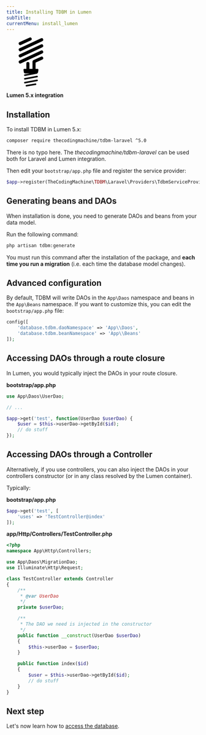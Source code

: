 ```yaml
---
title: Installing TDBM in Lumen
subTitle: 
currentMenu: install_lumen
---
```

<div class="text-center">
<svg xmlns="http://www.w3.org/2000/svg" class="iconic iconic-lightbulb" width="128" height="128" viewBox="0 0 128 128">
  <g class="iconic-metadata">
    <title>Lightbulb</title>
  </g>
  <defs>
    <clipPath id="iconic-size-lg-lightbulb-clip-0">
      <path d="M16.583 94h33.417v2.667l-39.083 6.375-.333-6.417z"></path>
    </clipPath>
    <clipPath id="iconic-size-lg-lightbulb-clip-1">
      <path d="M64 57l-14.5 8.25v16.75h-34.25l-1.5-16 50.25-23z"></path>
    </clipPath>
  </defs>
  <g data-width="64" data-height="128" class="iconic-lightbulb-lg iconic-container iconic-lg" display="inline" transform="translate(32)">
    <path stroke="#000" stroke-width="4" stroke-linecap="round" stroke-linejoin="round" class="iconic-lightbulb-screw iconic-lightbulb-screw-4 iconic-property-accent iconic-property-stroke" d="M44 122l-23.834 4.001"></path>
    <path stroke="#000" stroke-width="4" stroke-linecap="round" class="iconic-lightbulb-screw iconic-lightbulb-screw-3 iconic-property-accent iconic-property-stroke" d="M48 112l-32 6" fill="none"></path>
    <path stroke="#000" stroke-width="4" stroke-linecap="round" class="iconic-lightbulb-screw iconic-lightbulb-screw-2 iconic-property-accent iconic-property-stroke" d="M48 102l-32 6" fill="none"></path>
    <path clip-path="url(#iconic-size-lg-lightbulb-clip-0)" stroke="#000" stroke-width="4" stroke-linecap="round" class="iconic-lightbulb-screw iconic-lightbulb-screw-1 iconic-property-accent iconic-property-stroke" d="M48 92.5l-32 6" fill="none"></path>
    <path clip-path="url(#iconic-size-lg-lightbulb-clip-1)" stroke="#000" stroke-width="8" stroke-linecap="round" stroke-linejoin="round" class="iconic-lightbulb-coil iconic-lightbulb-coil-6 iconic-property-stroke" d="M60 54l-20 9v18.75" fill="none"></path>
    <path clip-path="url(#iconic-size-lg-lightbulb-clip-1)" stroke="#000" stroke-width="8" stroke-linecap="round" stroke-linejoin="round" class="iconic-lightbulb-coil iconic-lightbulb-coil-5 iconic-property-stroke" d="M24 68v13.75" fill="none"></path>
    <path d="M47 94h-30c-1.657 0-3.221-1.325-3.493-2.959l-1.014-6.082c-.272-1.634.85-2.959 2.507-2.959h34c1.657 0 2.779 1.325 2.507 2.959l-1.014 6.082c-.272 1.634-1.836 2.959-3.493 2.959z" class="iconic-lightbulb-base iconic-property-fill"></path>
    <path stroke="#000" stroke-width="8" stroke-linecap="round" stroke-linejoin="round" class="iconic-lightbulb-coil iconic-lightbulb-coil-4 iconic-property-stroke" d="M60 38l-56 26" fill="none"></path>
    <path stroke="#000" stroke-width="8" stroke-linecap="round" stroke-linejoin="round" class="iconic-lightbulb-coil iconic-lightbulb-coil-3 iconic-property-stroke" d="M60 22l-56 26" fill="none"></path>
    <path stroke="#000" stroke-width="8" stroke-linecap="round" stroke-linejoin="round" class="iconic-lightbulb-coil iconic-lightbulb-coil-2 iconic-property-stroke" d="M60 6l-56 26" fill="none"></path>
    <path stroke="#000" stroke-width="8" stroke-linecap="round" stroke-linejoin="round" class="iconic-lightbulb-coil iconic-lightbulb-coil-1 iconic-property-stroke" d="M30 4.114l-26 11.886" fill="none"></path>
  </g>
  <g data-width="16" data-height="32" class="iconic-lightbulb-md iconic-container iconic-md" display="none" transform="scale(4) translate(8)">
    <path stroke="#000" stroke-linecap="round" class="iconic-lightbulb-screw iconic-lightbulb-screw-4 iconic-property-accent iconic-property-stroke" d="M5.5 31.5l5-1.429" fill="none"></path>
    <path stroke="#000" stroke-linecap="round" class="iconic-lightbulb-screw iconic-lightbulb-screw-3 iconic-property-accent iconic-property-stroke" d="M4.5 29.5l7-2" fill="none"></path>
    <path stroke="#000" stroke-linecap="round" class="iconic-lightbulb-screw iconic-lightbulb-screw-2 iconic-property-accent iconic-property-stroke" d="M4.5 27.5l7-2" fill="none"></path>
    <path stroke="#000" stroke-linecap="round" class="iconic-lightbulb-screw iconic-lightbulb-screw-1 iconic-property-accent iconic-property-stroke" d="M4.5 25.5l7-2" fill="none"></path>
    <path stroke="#000" stroke-width="3" stroke-linecap="round" stroke-linejoin="round" class="iconic-lightbulb-coil iconic-lightbulb-coil-5 iconic-property-stroke" d="M12.5 18.5l-2 1v3.5" fill="none"></path>
    <path stroke="#000" stroke-width="3" stroke-linecap="round" stroke-linejoin="round" class="iconic-lightbulb-coil iconic-lightbulb-coil-4 iconic-property-stroke" d="M5.5 23v-1.5" fill="none"></path>
    <path stroke="#000" stroke-width="3" stroke-linecap="round" class="iconic-lightbulb-coil iconic-lightbulb-coil-3 iconic-property-stroke" d="M14.5 11.5l-13 6" fill="none"></path>
    <path stroke="#000" stroke-width="3" stroke-linecap="round" class="iconic-lightbulb-coil iconic-lightbulb-coil-2 iconic-property-stroke" d="M14.5 5.5l-13 6" fill="none"></path>
    <path stroke="#000" stroke-width="3" stroke-linecap="round" class="iconic-lightbulb-coil iconic-lightbulb-coil-1 iconic-property-stroke" d="M10.5 1.5l-9 4" fill="none"></path>
    <path d="M11 25h-6c-.552 0-1.142-.425-1.316-.949l-.367-1.103c-.175-.524.131-.949.684-.949h8c.552 0 .858.425.684.949l-.367 1.103c-.175.524-.764.949-1.316.949z" class="iconic-lightbulb-base iconic-property-fill"></path>
  </g>
  <g data-width="10" data-height="16" class="iconic-lightbulb-sm iconic-container iconic-sm" display="none" transform="scale(8) translate(3)">
    <path d="M7 14c0 1.105-.895 2-2 2s-2-.895-2-2" class="iconic-lightbulb-screw iconic-property-accent iconic-property-fill"></path>
    <path stroke="#000" stroke-width="2" stroke-linecap="round" stroke-linejoin="round" class="iconic-lightbulb-coil iconic-lightbulb-coil-4 iconic-property-stroke" d="M8 8l-2 1v2" fill="none"></path>
    <path stroke="#000" stroke-width="2" stroke-linecap="round" stroke-linejoin="round" class="iconic-lightbulb-coil iconic-lightbulb-coil-3 iconic-property-stroke" d="M4 10.5v.5" fill="none"></path>
    <path stroke="#000" stroke-width="2" stroke-linecap="round" stroke-linejoin="round" class="iconic-lightbulb-coil iconic-lightbulb-coil-2 iconic-property-stroke" d="M1 8l8-4" fill="none"></path>
    <path stroke="#000" stroke-width="2" stroke-linecap="round" class="iconic-lightbulb-coil iconic-lightbulb-coil-1 iconic-property-stroke" d="M7 1l-6 3" fill="none"></path>
    <path d="M1.776 12.553l-.553-1.106c-.123-.247 0-.447.276-.447h7c.276 0 .4.2.276.447l-.553 1.106c-.124.247-.448.447-.724.447h-5c-.276 0-.6-.2-.724-.447z" class="iconic-lightbulb-base iconic-property-fill"></path>
  </g>
</svg>

<p><strong>Lumen 5.x integration</strong></p>
</div>


## Installation

To install TDBM in Lumen 5.x:

```bash
composer require thecodingmachine/tdbm-laravel ^5.0
```

<div class="alert alert-info">There is no typo here. The <i>thecodingmachine/tdbm-laravel</i> can be used both for Laravel and Lumen integration.</div>


Then edit your `bootstrap/app.php` file and register the  service provider:

```php
$app->register(TheCodingMachine\TDBM\Laravel\Providers\TdbmServiceProvider::class);
```

## Generating beans and DAOs

When installation is done, you need to generate DAOs and beans from your data model.

Run the following command:

```bash
php artisan tdbm:generate
```

<div class="alert alert-danger">You must run this command after the installation of the package, and <strong>each time you run a migration</strong> (i.e. each time the database model changes).</div>

## Advanced configuration

By default, TDBM will write DAOs in the `App\Daos` namespace and beans in the `App\Beans` namespace.
If you want to customize this, you can edit the `bootstrap/app.php` file:

```php
config([
    'database.tdbm.daoNamespace' => 'App\\Daos',
    'database.tdbm.beanNamespace' => 'App\\Beans'    
]);
```

Accessing DAOs through a route closure
--------------------------------------

In Lumen, you would typically inject the DAOs in your route closure.

**bootstrap/app.php**
```php
use App\Daos\UserDao;

// ...

$app->get('test', function(UserDao $userDao) {
    $user = $this->userDao->getById($id);
    // do stuff
});
```


Accessing DAOs through a Controller
-----------------------------------

Alternatively, if you use controllers, you can also inject the DAOs in your controllers constructor (or in any class resolved by the Lumen container).

Typically:

**bootstrap/app.php**
```php
$app->get('test', [
    'uses' => 'TestController@index'
]);
```

**app/Http/Controllers/TestController.php**
```php
<?php
namespace App\Http\Controllers;

use App\Daos\MigrationDao;
use Illuminate\Http\Request;

class TestController extends Controller
{
    /**
     * @var UserDao
     */
    private $userDao;

    /**
     * The DAO we need is injected in the constructor
     */
    public function __construct(UserDao $userDao)
    {
        $this->userDao = $userDao;
    }

    public function index($id)
    {
        $user = $this->userDao->getById($id);
        // do stuff
    }
}
```


Next step
---------

Let's now learn how to [access the database](quickstart.md).
